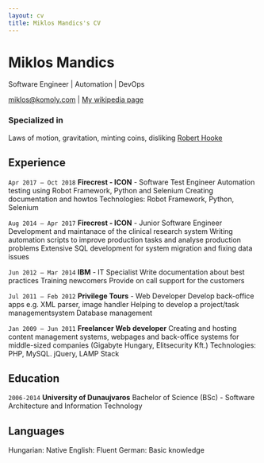 ```yaml
---
layout: cv
title: Miklos Mandics's CV
---
```

# Miklos Mandics
Software Engineer | Automation | DevOps

<div id="webaddress">
<a href="miklos@komoly.com">miklos@komoly.com</a>
| <a href="http://en.wikipedia.org/wiki/Isaac_Newton">My wikipedia page</a>
</div>

### Specialized in

Laws of motion, gravitation, minting coins, disliking [Robert Hooke](http://en.wikipedia.org/wiki/Robert_Hooke)

## Experience

`Apr 2017 – Oct 2018`
**Firecrest - ICON** - Software Test Engineer
Automation testing using Robot Framework, Python and Selenium
Creating documentation and howtos
Technologies: Robot Framework, Python, Selenium

`Aug 2014 – Apr 2017`
**Firecrest - ICON** - Junior Software Engineer
Development and maintanace of the clinical research system
Writing automation scripts to improve production tasks and analyse production problems
Extensive SQL development for system migration and fixing data issues

`Jun 2012 – Mar 2014`
**IBM** - IT Specialist
Write documentation about best practices
Training newcomers
Provide on call support for the customers

`Jul 2011 – Feb 2012`
**Privilege Tours** - Web Developer
Develop back-office apps e.g. XML parser, image handler
Helping to develop a project/task managementsystem
Database management

`Jan 2009 – Jun 2011`
**Freelancer Web developer**
Creating and hosting content management systems, webpages and back-office systems for middle-sized companies (Gigabyte Hungary, Elitsecurity Kft.)
Technologies: PHP, MySQL. jQuery, LAMP Stack

## Education

`2006-2014`
__University of Dunaujvaros__
Bachelor of Science (BSc) - Software Architecture and Information Technology

## Languages

Hungarian: Native
English: Fluent
German: Basic knowledge


<!-- ### Footer

Last updated: Oct 2019 -->
